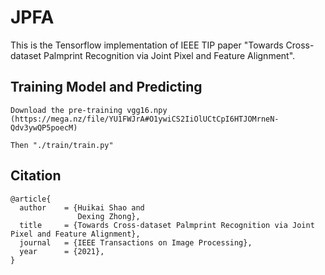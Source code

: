 # JPFA
This is the Tensorflow implementation of IEEE TIP paper "Towards Cross-dataset Palmprint Recognition via Joint Pixel and Feature Alignment". 

Training Model and Predicting
---------------
```
Download the pre-training vgg16.npy (https://mega.nz/file/YU1FWJrA#O1ywiCS2IiOlUCtCpI6HTJOMrneN-Qdv3ywQP5poecM)

Then "./train/train.py"
```

Citation
---------------
```
@article{
  author    = {Huikai Shao and
               Dexing Zhong},
  title     = {Towards Cross-dataset Palmprint Recognition via Joint Pixel and Feature Alignment},
  journal   = {IEEE Transactions on Image Processing},
  year      = {2021},
}
```
